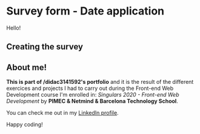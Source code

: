 # Survey form - Date application
Hello! 


## Creating the survey 


## About me!

**This is part of /didac3141592's portfolio** and it is the result of the different exercices and projects I had to carry out during the Front-end Web Development course I'm enrolled in: _Singulars 2020 - Front-end Web Development_ by **PIMEC & Netmind & Barcelona Technology School**. 

You can check me out in my [LinkedIn profile](www.linkedin.com/in/didac3141592/).

Happy coding! 




